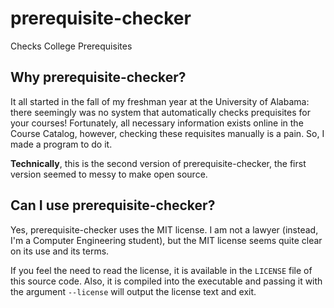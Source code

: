 # prerequisite-checker

 Checks College Prerequisites

## Why prerequisite-checker?

 It all started in the fall of my freshman year at the University of Alabama: there seemingly was no system that automatically checks prequisites for your courses! Fortunately, 
 all necessary information exists online in the Course Catalog, however, checking these requisites manually is a pain. So, I made a program to do it. 

 **Technically**, this is the second version of prerequisite-checker, the first version seemed to messy to make open source.

## Can I use prerequisite-checker?

 Yes, prerequisite-checker uses the MIT license. I am not a lawyer (instead, I'm a Computer Engineering student), but the MIT license seems quite clear on its use and its terms.
 
 If you feel the need to read the license, it is available in the `LICENSE` file of this source code. Also, it is compiled into the executable and passing it with the argument 
 `--license` will output the license text and exit.

